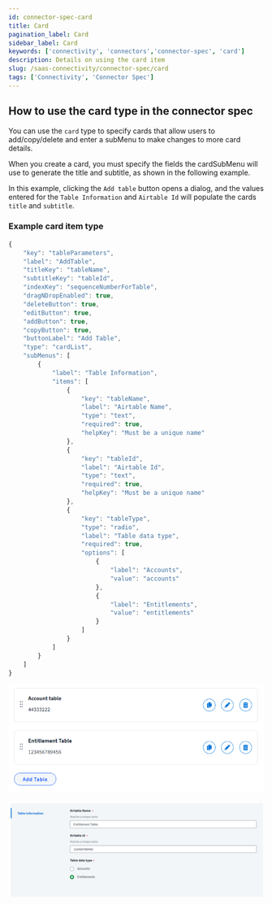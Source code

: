 ```yaml
---
id: connector-spec-card
title: Card
pagination_label: Card
sidebar_label: Card
keywords: ['connectivity', 'connectors','connector-spec', 'card']
description: Details on using the card item
slug: /saas-connectivity/connector-spec/card
tags: ['Connectivity', 'Connector Spec']
---
```


## How to use the card type in the connector spec
You can use the `card` type to specify cards that allow users to add/copy/delete and enter a subMenu to make changes to more card details.

When you create a card, you must specify the fields the cardSubMenu will use to generate the title and subtitle, as shown in the following example. 

In this example, clicking the ```Add table``` button opens a dialog, and the values entered for the ```Table Information``` and ```Airtable Id``` will populate the cards ```title``` and ```subtitle```.

### Example card item type

```javascript
{
    "key": "tableParameters",
    "label": "AddTable",
    "titleKey": "tableName",
    "subtitleKey": "tableId",
    "indexKey": "sequenceNumberForTable",
    "dragNDropEnabled": true,
    "deleteButton": true,
    "editButton": true,
    "addButton": true,
    "copyButton": true,
    "buttonLabel": "Add Table",
    "type": "cardList",
    "subMenus": [
        {
            "label": "Table Information",
            "items": [
                {
                    "key": "tableName",
                    "label": "Airtable Name",
                    "type": "text",
                    "required": true,
                    "helpKey": "Must be a unique name"
                },
                {
                    "key": "tableId",
                    "label": "Airtable Id",
                    "type": "text",
                    "required": true,
                    "helpKey": "Must be a unique name"
                },
                {
                    "key": "tableType",
                    "type": "radio",
                    "label": "Table data type",
                    "required": true,
                    "options": [
                        {
                            "label": "Accounts",
                            "value": "accounts"
                        },
                        {
                            "label": "Entitlements",
                            "value": "entitlements"
                        }
                    ]
                }
            ]
        }
    ]
}
```
![card input type](../img/card.png)

![card menu input type](../img/cardMenu.png)

